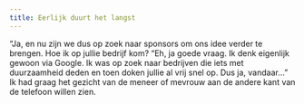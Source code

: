 ```yaml
---
title: Eerlijk duurt het langst
---
```

“Ja, en nu zijn we dus op zoek naar sponsors om ons idee verder te brengen. Hoe ik op jullie bedrijf kom? “Eh, ja goede vraag. Ik denk eigenlijk gewoon via Google. Ik was op zoek naar bedrijven die iets met duurzaamheid deden en toen doken jullie al vrij snel op. Dus ja, vandaar…” Ik had graag het gezicht van de meneer of mevrouw aan de andere kant van de telefoon willen zien.
